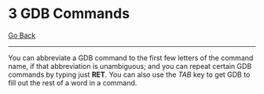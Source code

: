 # 3 GDB Commands

[Go Back](./README.md)

----

You can abbreviate a GDB command to the first few letters of the command name, if that abbreviation is unambiguous; and you can repeat certain GDB commands by typing just **RET**. You can also use the _TAB_ key to get GDB to fill out the rest of a word in a command.
